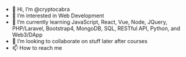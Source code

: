 - 👋 Hi, I’m @cryptocabra
- 👀 I’m interested in Web Development
- 🌱 I’m currently learning JavaScript, React, Vue, Node, JQuery, PHP/Laravel, Bootstrap4, MongoDB, SQL, RESTful API, Python, and Web3/DApp
- 💞️ I’m looking to collaborate on stuff later after courses
- 📫 How to reach me 

<!---
cryptocabra/cryptocabra is a ✨ special ✨ repository because its `README.md` (this file) appears on your GitHub profile.
You can click the Preview link to take a look at your changes.
--->
